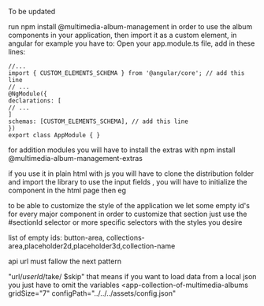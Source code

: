 To be updated

run npm install @multimedia-album-management in order to use the album components in your application, then import it as a custom element, in angular for example you have to:
Open your app.module.ts file, add in these lines:

```
//...
import { CUSTOM_ELEMENTS_SCHEMA } from '@angular/core'; // add this line
// ...
@NgModule({
declarations: [
// ...
]
schemas: [CUSTOM_ELEMENTS_SCHEMA], // add this line
})
export class AppModule { }
```

for addition modules you will have to install the extras with npm install @multimedia-album-management-extras

if you use it in plain html with js
you will have to clone the distribution folder
and import the library
to use the input fields , you will have to initialize the component in the html page then
eg
<app-root title = "something"></app-root>

to be able to customize the style of the application
we let some empty id's for every major component
in order to customize that section just use the #sectionId selector or more specific selectors with the styles you desire

list of empty ids:
button-area, collections-area,placeholder2d,placeholder3d,collection-name

api url must fallow the next pattern

"url/$userId/$take/ \$skip"
that means if you want to load data from a local json you just have to omit the variables
<app-collection-of-multimedia-albums
gridSize="7"
configPath="../../../assets/config.json"

> </app-collection-of-multimedia-albums>
